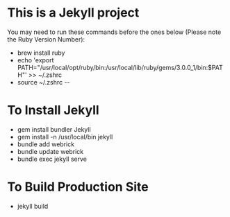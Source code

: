 # This is a Jekyll project

You may need to run these commands before the ones below (Please note the Ruby Version Number):
* brew install ruby
* echo 'export PATH="/usr/local/opt/ruby/bin:/usr/local/lib/ruby/gems/3.0.0_1/bin:$PATH"' >> ~/.zshrc
* source ~/.zshrc
--

# To Install Jekyll
* gem install bundler Jekyll
* gem install -n /usr/local/bin jekyll
* bundle add webrick
* bundle update webrick
* bundle exec jekyll serve

# To Build Production Site
* jekyll build
